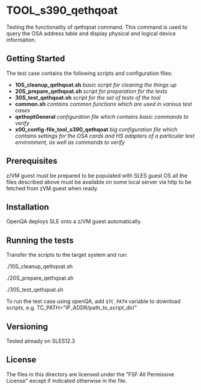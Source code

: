 # TOOL_s390_qethqoat

Testing the functionality of qethqoat command. This command is used to query the OSA address table and display physical and logical device information.

## Getting Started

The test case contains the following  scripts and configuration files:

- **10S_cleanup_qethqoat.sh** 			*basic script for cleaning the things up*
- **20S_prepare_qethqoat.sh** 			*script for preparation for the tests*
- **30S_test_qethqoat.sh**  	  		*script for the set of tests of the tool*
- **common.sh**   	            		*contains common functions which are used in various test cases*
- **qethoptGeneral** 				*configuration file which contains basic commands to verify*
- **x00_config-file_tool_s390_qethqoat**	*big configuration file which contains settings for the OSA cards and HS adapters of a particular test environment, as well as commands to verify*

## Prerequisites

z/VM guest must be prepared to be populated with SLES guest OS
all the files described above must be available on some local server via http to be fetched from zVM guest when ready.

## Installation

OpenQA deploys SLE onto a z/VM guest automatically.

## Running the tests

Transfer the scripts to the target system and run:

./10S_cleanup_qethqoat.sh

./20S_prepare_qethqoat.sh

./30S_test_qethqoat.sh

To run the test case using openQA, add `$TC_PATH` variable to download scripts, e.g.
TC_PATH="IP_ADDR/path_to_script_dir/"

## Versioning

Tested already on SLES12.3

## License

The files in this directory are licensed under the "FSF All Permissive License" except if indicated otherwise in the file.

